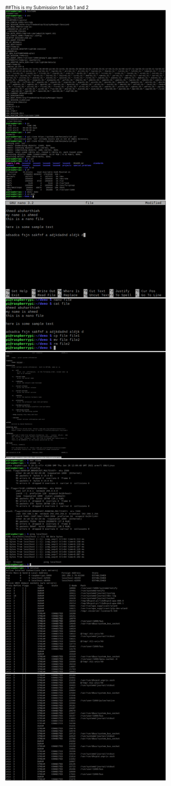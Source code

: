 ##This is my Submission for lab 1 and 2
![](/media/lab1_1.png)
![](/media/lab1_2.png)
![](/media/lab1_3.png)
![](/media/lab1_4.png)
![](/media/lab1_5.png)
![](/media/lab1_6.png)
![](/media/lab1_7.png)
![](/media/lab1_8.png)

